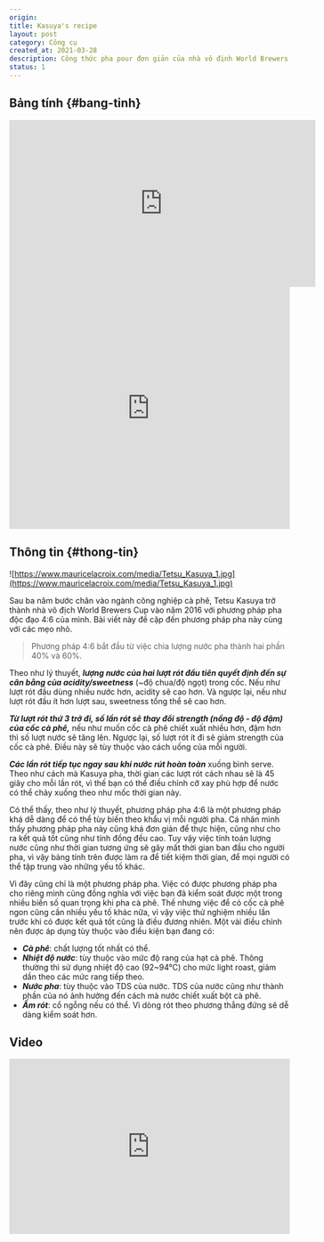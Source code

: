 ```yaml
---
origin: 
title: Kasuya's recipe
layout: post
category: Công cụ
created_at: 2021-03-28
description: Công thức pha pour đơn giản của nhà vô định World Brewers Cup 2016. Đi kèm bảng tính cho người lười.
status: 1
---
```

## Bảng tính {#bang-tinh}
<!-- pc -->
<iframe class="hidden sm:block" width="550" height="300" frameborder="0" scrolling="no" src="https://onedrive.live.com/embed?resid=BB1DCFE92739C40E%2123712&authkey=%21ALO6T4VlDHj_XxQ&em=2&wdAllowInteractivity=False&AllowTyping=True&Item='pc'!A1%3AH10&wdHideGridlines=True&wdDownloadButton=True&wdInConfigurator=True"></iframe>
<!--  -->

<!-- mobile -->
<iframe class="block sm:hidden" width="100%" height="435" frameborder="0" scrolling="no" src="https://onedrive.live.com/embed?resid=BB1DCFE92739C40E%2123712&authkey=%21ALO6T4VlDHj_XxQ&em=2&wdAllowInteractivity=False&AllowTyping=True&Item='mobile'!A1%3AF15&wdHideGridlines=True&wdInConfigurator=True"></iframe>
<!--  -->

## Thông tin {#thong-tin}

![https://www.mauricelacroix.com/media/Tetsu_Kasuya_1.jpg](https://www.mauricelacroix.com/media/Tetsu_Kasuya_1.jpg)

Sau ba năm bước chân vào ngành công nghiệp cà phê, Tetsu Kasuya trở thành nhà vô địch World Brewers Cup vào năm 2016 với phương pháp pha độc đạo 4:6 của mình. Bài viết này đề cập đến phương pháp pha này cùng với các mẹo nhỏ.

> Phương pháp 4:6 bắt đầu từ việc chia lượng nước pha thành hai phần 40% và 60%.

Theo như lý thuyết, ***lượng nước của hai lượt rót đầu tiên quyết định đến sự cân bằng của acidity/sweetness*** (~độ chua/độ ngọt) trong cốc. Nếu như lượt rót đầu dùng nhiều nước hơn, acidity sẽ cao hơn. Và ngược lại, nếu như lượt rót đầu ít hơn lượt sau, sweetness tổng thể sẽ cao hơn.

***Từ lượt rót thứ 3 trở đi, số lần rót sẽ thay đổi strength (nồng độ - độ đậm) của cốc cà phê,*** nếu như muốn cốc cà phê chiết xuất nhiều hơn, đậm hơn thì số lượt nước sẽ tăng lên.  Ngược lại, số lượt rót ít đi sẽ giảm strength của cốc cà phê. Điều này sẽ tùy thuộc vào cách uống của mỗi người.

***Các lần rót tiếp tục ngay sau khi nước rút hoàn toàn*** xuống bình serve. Theo như cách mà Kasuya pha, thời gian các lượt rót cách nhau sẽ là 45 giây cho mỗi lần rót, vì thế bạn có thể điều chỉnh cỡ xay phù hợp để nước có thể chảy xuống theo như mốc thời gian này. 

Có thể thấy, theo như lý thuyết, phương pháp pha 4:6 là một phương pháp khá dễ dàng để có thể tùy biến theo khẩu vị mỗi người pha. Cá nhân mình thấy phương pháp pha này cũng khá đơn giản để thực hiện, cũng như cho ra kết quả tốt cũng như tính đồng đều cao. Tuy vậy việc tính toán lượng nước cũng như thời gian tương ứng sẽ gây mất thời gian ban đầu cho người pha, vì vậy bảng tính trên được làm ra để tiết kiệm thời gian, để mọi người có thể tập trung vào những yếu tố khác.

Vì đây cũng chỉ là một phương pháp pha. Việc có được phương pháp pha cho riêng mình cũng đồng nghĩa với việc bạn đã kiểm soát được một trong nhiều biến số quan trọng khi pha cà phê. Thế nhưng việc để có cốc cà phê ngon cũng cần nhiều yếu tố khác nữa, vì vậy việc thử nghiệm nhiều lần trước khi có được kết quả tốt cũng là điều đương nhiên. Một vài điều chỉnh nên được áp dụng tùy thuộc vào điều kiện bạn đang có:

- ***Cà phê***: chất lượng tốt nhất có thể.
- ***Nhiệt độ nước***: tùy thuộc vào mức độ rang của hạt cà phê. Thông thường thì sử dụng nhiệt độ cao (92~94°C) cho mức light roast, giảm dần theo các mức rang tiếp theo.
- ***Nước pha***: tùy thuộc vào TDS của nước. TDS của nước cũng như thành phần của nó ảnh hưởng đến cách mà nước chiết xuất bột cà phê.
- ***Ấm rót***: cổ ngỗng nếu có thể. Vì dòng rót theo phương thẳng đứng sẽ dễ dàng kiểm soát hơn.

## Video

<iframe width="100%" height="315" src="https://www.youtube.com/embed/OFLaCs99lWY" title="YouTube video player" frameborder="0" allow="accelerometer; autoplay; clipboard-write; encrypted-media; gyroscope; picture-in-picture" allowfullscreen></iframe>